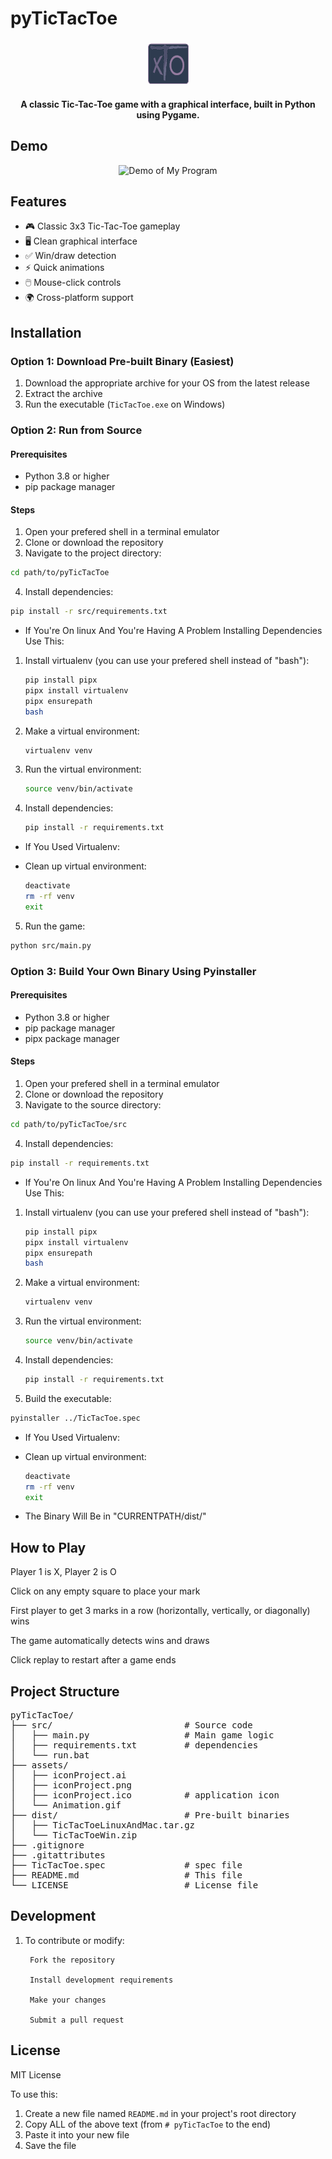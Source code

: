 # pyTicTacToe

### <div align="center"> <img src="./assets/iconProject.png" alt="Tic-Tac-Toe" width="65"> </div>

#### <p align="center">A classic Tic-Tac-Toe game with a graphical interface, built in Python using Pygame. </p>

## Demo

<div align="center">
  <img src="./assets/Animation.gif" alt="Demo of My Program" width="400">
</div>

## Features

- 🎮 Classic 3x3 Tic-Tac-Toe gameplay
- 🖥️ Clean graphical interface
- ✅ Win/draw detection
- ⚡ Quick animations
- 🖱️ Mouse-click controls
- 🌍 Cross-platform support

## Installation

### Option 1: Download Pre-built Binary (Easiest)

1. Download the appropriate archive for your OS from the latest release
2. Extract the archive
3. Run the executable (`TicTacToe.exe` on Windows)

### Option 2: Run from Source

#### Prerequisites
- Python 3.8 or higher
- pip package manager

#### Steps
1. Open your prefered shell in a terminal emulator
2. Clone or download the repository
3. Navigate to the project directory:
```bash
cd path/to/pyTicTacToe
```

4. Install dependencies:
```bash
pip install -r src/requirements.txt
```

* If You're On linux And You're Having A Problem Installing Dependencies Use This:
 1. Install virtualenv (you can use your prefered shell instead of "bash"):
    ```bash
    pip install pipx
    pipx install virtualenv
    pipx ensurepath
    bash
    ```
 2. Make a virtual environment:
    ```bash
    virtualenv venv
    ```
 3. Run the virtual environment:
    ```bash
    source venv/bin/activate
    ```
 4. Install dependencies:
    ```bash
    pip install -r requirements.txt
    ```

* If You Used Virtualenv:
 - Clean up virtual environment:
    ```bash
    deactivate
    rm -rf venv
    exit
    ```

5. Run the game:
```bash
python src/main.py
```


### Option 3: Build Your Own Binary Using Pyinstaller

#### Prerequisites
- Python 3.8 or higher
- pip package manager
- pipx package manager

#### Steps
1. Open your prefered shell in a terminal emulator
2. Clone or download the repository
3. Navigate to the source directory:
```bash
cd path/to/pyTicTacToe/src
```

4. Install dependencies:
```bash
pip install -r requirements.txt
```

* If You're On linux And You're Having A Problem Installing Dependencies Use This:
 1. Install virtualenv (you can use your prefered shell instead of "bash"):
    ```bash
    pip install pipx
    pipx install virtualenv
    pipx ensurepath
    bash
    ```
 2. Make a virtual environment:
    ```bash
    virtualenv venv
    ```
 3. Run the virtual environment:
    ```bash
    source venv/bin/activate
    ```
 4. Install dependencies:
    ```bash
    pip install -r requirements.txt
    ```

5. Build the executable:
```bash
pyinstaller ../TicTacToe.spec
```

* If You Used Virtualenv:
 - Clean up virtual environment:
    ```bash
    deactivate
    rm -rf venv
    exit
    ```

* The Binary Will Be in "CURRENTPATH/dist/"

## How to Play

Player 1 is X, Player 2 is O

Click on any empty square to place your mark

First player to get 3 marks in a row (horizontally, vertically, or diagonally) wins

The game automatically detects wins and draws

Click replay to restart after a game ends

## Project Structure

<pre>
pyTicTacToe/
├── src/                         # Source code
│   ├── main.py                  # Main game logic
│   ├── requirements.txt         # dependencies
│   └── run.bat
├── assets/
│   ├── iconProject.ai 
│   ├── iconProject.png 
│   ├── iconProject.ico          # application icon
│   └── Animation.gif
├── dist/                        # Pre-built binaries
│   ├── TicTacToeLinuxAndMac.tar.gz
│   └── TicTacToeWin.zip
├── .gitignore
├── .gitattributes
├── TicTacToe.spec               # spec file
├── README.md                    # This file
└── LICENSE                      # License file
</pre>

## Development

1. To contribute or modify:

        Fork the repository

        Install development requirements

        Make your changes

        Submit a pull request

## License

MIT License

To use this:
1. Create a new file named `README.md` in your project's root directory
2. Copy ALL of the above text (from `# pyTicTacToe` to the end)
3. Paste it into your new file
4. Save the file
